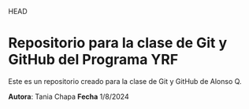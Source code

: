 HEAD
# Repositorio para la clase de Git y GitHub del Programa YRF

Este es un repositorio creado para la clase de Git y GitHub de Alonso Q.

**Autora**: Tania Chapa     **Fecha** 1/8/2024


